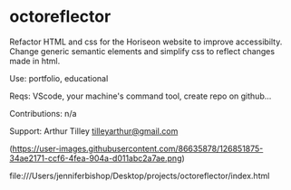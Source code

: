 # octoreflector

Refactor HTML and css for the Horiseon website to improve accessibilty. Change generic semantic elements and simplify css to reflect changes made in html.

Use: portfolio, educational

Reqs: VScode, your machine's command tool, create repo on github...

Contributions: n/a

Support:
Arthur Tilley
tilleyarthur@gmail.com

(https://user-images.githubusercontent.com/86635878/126851875-34ae2171-ccf6-4fea-904a-d011abc2a7ae.png)

file:///Users/jenniferbishop/Desktop/projects/octoreflector/index.html
